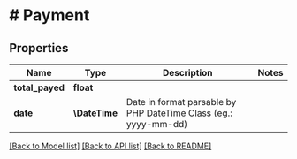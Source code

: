 # # Payment

## Properties

Name | Type | Description | Notes
------------ | ------------- | ------------- | -------------
**total_payed** | **float** |  |
**date** | **\DateTime** | Date in format parsable by PHP DateTime Class (eg.: yyyy-mm-dd) |

[[Back to Model list]](../../README.md#models) [[Back to API list]](../../README.md#endpoints) [[Back to README]](../../README.md)
